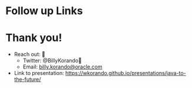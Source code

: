 # Follow up Links

>>
# Thank you!

* Reach out:  
    * Twitter: @BillyKorando 
    * Email: billy.korando@oracle.com
* Link to presentation: https://wkorando.github.io/presentations/java-to-the-future/


